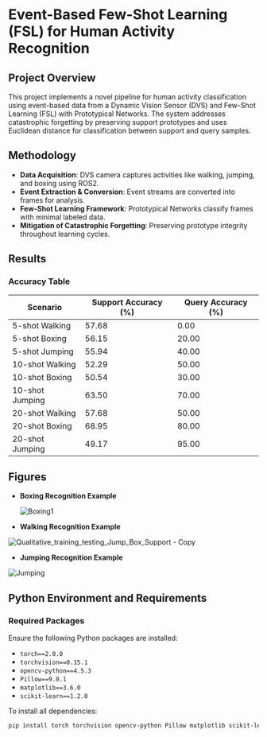 # Event-Based Few-Shot Learning (FSL) for Human Activity Recognition

## Project Overview
This project implements a novel pipeline for human activity classification using event-based data from a Dynamic Vision Sensor (DVS) and Few-Shot Learning (FSL) with Prototypical Networks. The system addresses catastrophic forgetting by preserving support prototypes and uses Euclidean distance for classification between support and query samples.

## Methodology
- **Data Acquisition**: DVS camera captures activities like walking, jumping, and boxing using ROS2.
- **Event Extraction & Conversion**: Event streams are converted into frames for analysis.
- **Few-Shot Learning Framework**: Prototypical Networks classify frames with minimal labeled data.
- **Mitigation of Catastrophic Forgetting**: Preserving prototype integrity throughout learning cycles.

## Results
### Accuracy Table
| Scenario                | Support Accuracy (%) | Query Accuracy (%) |
|-------------------------|----------------------|--------------------|
| 5-shot Walking           | 57.68                | 0.00               |
| 5-shot Boxing            | 56.15                | 20.00              |
| 5-shot Jumping           | 55.94                | 40.00              |
| 10-shot Walking          | 52.29                | 50.00              |
| 10-shot Boxing           | 50.54                | 30.00              |
| 10-shot Jumping          | 63.50                | 70.00              |
| 20-shot Walking          | 57.68                | 50.00              |
| 20-shot Boxing           | 68.95                | 80.00              |
| 20-shot Jumping          | 49.17                | 95.00              |

## Figures
- **Boxing Recognition Example**
  
  ![Boxing1](https://github.com/user-attachments/assets/8bc394fa-1613-42e4-8d69-cde1673fb8b7)

- **Walking Recognition Example**
  
![Qualitative_training_testing_Jump_Box_Support - Copy](https://github.com/user-attachments/assets/80a90f74-9d40-4356-8801-e570f98ae0e8)

- **Jumping Recognition Example**
  
![Jumping](https://github.com/user-attachments/assets/db31477e-d86c-4255-9252-4c2b47d0ff24)

## Python Environment and Requirements
### Required Packages
Ensure the following Python packages are installed:
- `torch==2.0.0`
- `torchvision==0.15.1`
- `opencv-python==4.5.3`
- `Pillow==9.0.1`
- `matplotlib==3.6.0`
- `scikit-learn==1.2.0`

To install all dependencies:
```bash
pip install torch torchvision opencv-python Pillow matplotlib scikit-learn
